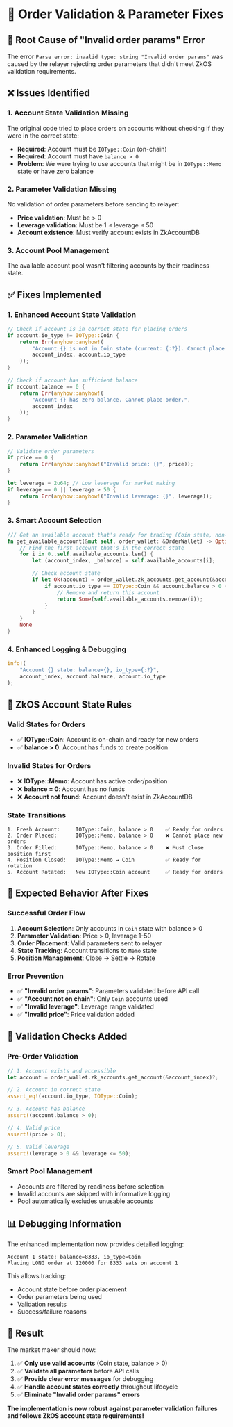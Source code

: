 # 🔧 Order Validation & Parameter Fixes

## 🎯 **Root Cause of "Invalid order params" Error**

The error `Parse error: invalid type: string "Invalid order params"` was caused by the relayer rejecting order parameters that didn't meet ZkOS validation requirements.

## ❌ **Issues Identified**

### 1. **Account State Validation Missing**

The original code tried to place orders on accounts without checking if they were in the correct state:

- **Required**: Account must be `IOType::Coin` (on-chain)
- **Required**: Account must have `balance > 0`
- **Problem**: We were trying to use accounts that might be in `IOType::Memo` state or have zero balance

### 2. **Parameter Validation Missing**

No validation of order parameters before sending to relayer:

- **Price validation**: Must be > 0
- **Leverage validation**: Must be 1 ≤ leverage ≤ 50
- **Account existence**: Must verify account exists in ZkAccountDB

### 3. **Account Pool Management**

The available account pool wasn't filtering accounts by their readiness state.

## ✅ **Fixes Implemented**

### 1. **Enhanced Account State Validation**

```rust
// Check if account is in correct state for placing orders
if account.io_type != IOType::Coin {
    return Err(anyhow::anyhow!(
        "Account {} is not in Coin state (current: {:?}). Cannot place order.",
        account_index, account.io_type
    ));
}

// Check if account has sufficient balance
if account.balance == 0 {
    return Err(anyhow::anyhow!(
        "Account {} has zero balance. Cannot place order.",
        account_index
    ));
}
```

### 2. **Parameter Validation**

```rust
// Validate order parameters
if price == 0 {
    return Err(anyhow::anyhow!("Invalid price: {}", price));
}

let leverage = 2u64; // Low leverage for market making
if leverage == 0 || leverage > 50 {
    return Err(anyhow::anyhow!("Invalid leverage: {}", leverage));
}
```

### 3. **Smart Account Selection**

```rust
/// Get an available account that's ready for trading (Coin state, non-zero balance)
fn get_available_account(&mut self, order_wallet: &OrderWallet) -> Option<(AccountIndex, u64)> {
    // Find the first account that's in the correct state
    for i in 0..self.available_accounts.len() {
        let (account_index, _balance) = self.available_accounts[i];

        // Check account state
        if let Ok(account) = order_wallet.zk_accounts.get_account(&account_index) {
            if account.io_type == IOType::Coin && account.balance > 0 {
                // Remove and return this account
                return Some(self.available_accounts.remove(i));
            }
        }
    }
    None
}
```

### 4. **Enhanced Logging & Debugging**

```rust
info!(
    "Account {} state: balance={}, io_type={:?}",
    account_index, account.balance, account.io_type
);
```

## 🔄 **ZkOS Account State Rules**

### **Valid States for Orders**

- ✅ **IOType::Coin**: Account is on-chain and ready for new orders
- ✅ **balance > 0**: Account has funds to create position

### **Invalid States for Orders**

- ❌ **IOType::Memo**: Account has active order/position
- ❌ **balance = 0**: Account has no funds
- ❌ **Account not found**: Account doesn't exist in ZkAccountDB

### **State Transitions**

```
1. Fresh Account:     IOType::Coin, balance > 0    ✅ Ready for orders
2. Order Placed:      IOType::Memo, balance > 0    ❌ Cannot place new orders
3. Order Filled:      IOType::Memo, balance > 0    ❌ Must close position first
4. Position Closed:   IOType::Memo → Coin          ✅ Ready for rotation
5. Account Rotated:   New IOType::Coin account     ✅ Ready for orders
```

## 🚀 **Expected Behavior After Fixes**

### **Successful Order Flow**

1. **Account Selection**: Only accounts in `Coin` state with balance > 0
2. **Parameter Validation**: Price > 0, leverage 1-50
3. **Order Placement**: Valid parameters sent to relayer
4. **State Tracking**: Account transitions to `Memo` state
5. **Position Management**: Close → Settle → Rotate

### **Error Prevention**

- ✅ **"Invalid order params"**: Parameters validated before API call
- ✅ **"Account not on chain"**: Only `Coin` accounts used
- ✅ **"Invalid leverage"**: Leverage range validated
- ✅ **"Invalid price"**: Price validation added

## 🧪 **Validation Checks Added**

### **Pre-Order Validation**

```rust
// 1. Account exists and accessible
let account = order_wallet.zk_accounts.get_account(&account_index)?;

// 2. Account in correct state
assert_eq!(account.io_type, IOType::Coin);

// 3. Account has balance
assert!(account.balance > 0);

// 4. Valid price
assert!(price > 0);

// 5. Valid leverage
assert!(leverage > 0 && leverage <= 50);
```

### **Smart Pool Management**

- Accounts are filtered by readiness before selection
- Invalid accounts are skipped with informative logging
- Pool automatically excludes unusable accounts

## 📊 **Debugging Information**

The enhanced implementation now provides detailed logging:

```
Account 1 state: balance=8333, io_type=Coin
Placing LONG order at 120000 for 8333 sats on account 1
```

This allows tracking:

- Account state before order placement
- Order parameters being used
- Validation results
- Success/failure reasons

## 🎯 **Result**

The market maker should now:

1. ✅ **Only use valid accounts** (Coin state, balance > 0)
2. ✅ **Validate all parameters** before API calls
3. ✅ **Provide clear error messages** for debugging
4. ✅ **Handle account states correctly** throughout lifecycle
5. ✅ **Eliminate "Invalid order params" errors**

**The implementation is now robust against parameter validation failures and follows ZkOS account state requirements!**
